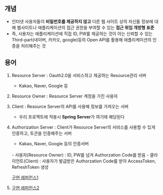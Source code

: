 ## 개념
- 인터넷 사용자들이 **비밀번호를 제공하지 않고** 다른 웹 사이트 상의 자신들 정보에 대해 웹사이트나 애플리케이션의 접근 권한을 부여할 수 있는 **접근 위임 개방형 표준**
- 즉, 사용자는 애플리케이션에 직접 ID, PW를 제공하는 것이 아는 신뢰할 수 있는 Third-part(네이버, 카카오, google)등의 Open API를 활용해 애플리케이션의 인증을 처리해주는 것

## 용어
1. Resource Server : Oauth2.0을 서비스하고 제공하는 Resource관리 서버
   - Kakao, Naver, Google 등
2. Resource Owner : Resource Server 계정을 가진 사용자
3. Client : Resource Server의 API를 사용해 정보를 가져오는 서버
   - 우리 프로젝트에 적용시 **Spring Server**가 여기에 해당된다
4. Authorization Server : Client가 Resource Server의 서비스를 사용할 수 있게 인증하고, 토큰을 인증해주는 서버
    - Kakao, Naver, Google 등의 인증서버
    <br>
    - 사용자(Resource Owner) : ID, PW를 넘겨 Authorzation Code를 받음
    - 클라이언트(Client) : 사용자가 발급받은 Authorzation Code를 받아 AccessToken, RefreshToken 생성

   [구현 레퍼런스1](https://ksh-coding.tistory.com/70)
5. [구현 레퍼런스2](https://chb2005.tistory.com/178)